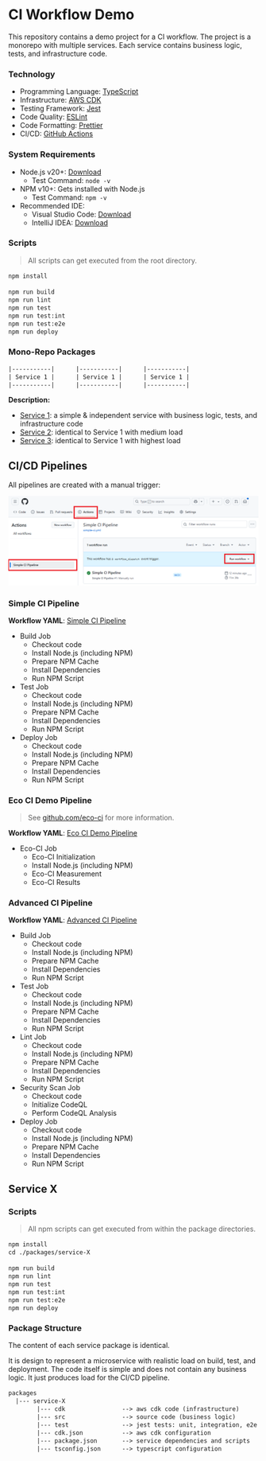 # CI Workflow Demo

This repository contains a demo project for a CI workflow.
The project is a monorepo with multiple services.
Each service contains business logic, tests, and infrastructure code.

### Technology

- Programming Language: [TypeScript](https://www.typescriptlang.org/docs/)
- Infrastructure: [AWS CDK](https://docs.aws.amazon.com/cdk/v2/guide/getting_started.html)
- Testing Framework: [Jest](https://jestjs.io/docs/getting-started)
- Code Quality: [ESLint](https://eslint.org/docs/latest/use/getting-started)
- Code Formatting: [Prettier](https://prettier.io/docs/en/install.html)
- CI/CD: [GitHub Actions](https://docs.github.com/en/actions)

### System Requirements

- Node.js v20+: [Download](https://nodejs.org/en/download/)
    - Test Command: `node -v`
- NPM v10+: Gets installed with Node.js
    - Test Command: `npm -v`
- Recommended IDE:
    - Visual Studio Code: [Download](https://code.visualstudio.com/download)
    - IntelliJ IDEA: [Download](https://www.jetbrains.com/idea/download/)

### Scripts

> All scripts can get executed from the root directory.

```shell
npm install

npm run build
npm run lint
npm run test
npm run test:int
npm run test:e2e
npm run deploy
```

### Mono-Repo Packages

```
|-----------|      |-----------|      |-----------|
| Service 1 |      | Service 1 |      | Service 1 |
|-----------|      |-----------|      |-----------|
```

__Description:__

- [Service 1](./packages/service-1): a simple & independent service with business logic, tests, and infrastructure code
- [Service 2](./packages/service-2): identical to Service 1 with medium load
- [Service 3](./packages/service-3): identical to Service 1 with highest load

## CI/CD Pipelines

All pipelines are created with a manual trigger:

![Manual Trigger](./.images/manual-ci-trigger.png)

### Simple CI Pipeline

__Workflow YAML__: [Simple CI Pipeline](./.github/workflows/simple-ci.yml)

- Build Job
    - Checkout code
    - Install Node.js (including NPM)
    - Prepare NPM Cache
    - Install Dependencies
    - Run NPM Script
- Test Job
    - Checkout code
    - Install Node.js (including NPM)
    - Prepare NPM Cache
    - Install Dependencies
    - Run NPM Script
- Deploy Job
    - Checkout code
    - Install Node.js (including NPM)
    - Prepare NPM Cache
    - Install Dependencies
    - Run NPM Script

### Eco CI Demo Pipeline

> See [github.com/eco-ci](https://github.com/green-coding-solutions/eco-ci-energy-estimation) for more information.

__Workflow YAML__: [Eco CI Demo Pipeline](./.github/workflows/eco-ci-demo.yml)

- Eco-CI Job
    - Eco-CI Initialization
    - Install Node.js (including NPM)
    - Eco-CI Measurement
    - Eco-CI Results

### Advanced CI Pipeline

__Workflow YAML__: [Advanced CI Pipeline](./.github/workflows/advanced-ci.yml)

- Build Job
    - Checkout code
    - Install Node.js (including NPM)
    - Prepare NPM Cache
    - Install Dependencies
    - Run NPM Script
- Test Job
    - Checkout code
    - Install Node.js (including NPM)
    - Prepare NPM Cache
    - Install Dependencies
    - Run NPM Script
- Lint Job
    - Checkout code
    - Install Node.js (including NPM)
    - Prepare NPM Cache
    - Install Dependencies
    - Run NPM Script
- Security Scan Job
    - Checkout code
    - Initialize CodeQL
    - Perform CodeQL Analysis
- Deploy Job
    - Checkout code
    - Install Node.js (including NPM)
    - Prepare NPM Cache
    - Install Dependencies
    - Run NPM Script

## Service X

### Scripts

> All npm scripts can get executed from within the package directories.

```shell
npm install
cd ./packages/service-X

npm run build
npm run lint
npm run test
npm run test:int
npm run test:e2e
npm run deploy
```

### Package Structure

The content of each service package is identical.

It is design to represent a microservice with realistic load on build, test, and deployment.
The code itself is simple and does not contain any business logic. It just produces load for the CI/CD pipeline.

```
packages
  |--- service-X
        |--- cdk                --> aws cdk code (infrastructure)
        |--- src                --> source code (business logic)
        |--- test               --> jest tests: unit, integration, e2e
        |--- cdk.json           --> aws cdk configuration
        |--- package.json       --> service dependencies and scripts
        |--- tsconfig.json      --> typescript configuration

```


